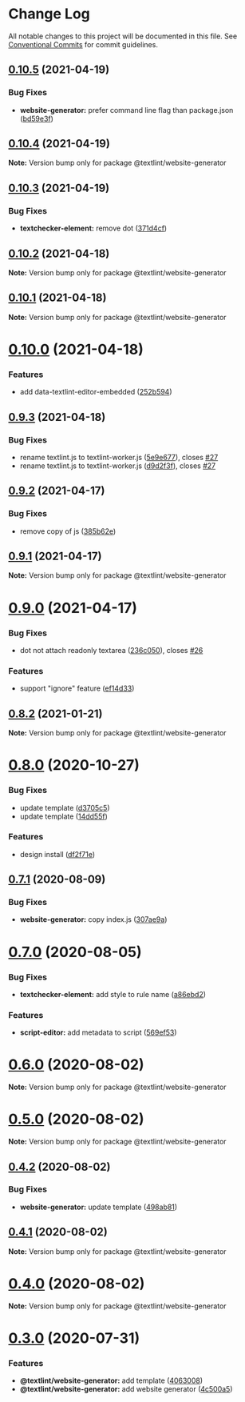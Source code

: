 # Change Log

All notable changes to this project will be documented in this file.
See [Conventional Commits](https://conventionalcommits.org) for commit guidelines.

## [0.10.5](https://github.com/textlint/editor/compare/v0.10.4...v0.10.5) (2021-04-19)


### Bug Fixes

* **website-generator:** prefer command line flag than package.json ([bd59e3f](https://github.com/textlint/editor/commit/bd59e3f76c110f252d25facd4f65413de6672f42))





## [0.10.4](https://github.com/textlint/editor/compare/v0.10.3...v0.10.4) (2021-04-19)

**Note:** Version bump only for package @textlint/website-generator





## [0.10.3](https://github.com/textlint/editor/compare/v0.10.2...v0.10.3) (2021-04-19)


### Bug Fixes

* **textchecker-element:** remove dot ([371d4cf](https://github.com/textlint/editor/commit/371d4cf53c86183ae80a03c3aadb9e3fca0970d9))





## [0.10.2](https://github.com/textlint/editor/compare/v0.10.1...v0.10.2) (2021-04-18)

**Note:** Version bump only for package @textlint/website-generator





## [0.10.1](https://github.com/textlint/editor/compare/v0.10.0...v0.10.1) (2021-04-18)

**Note:** Version bump only for package @textlint/website-generator





# [0.10.0](https://github.com/textlint/editor/compare/v0.9.3...v0.10.0) (2021-04-18)


### Features

* add data-textlint-editor-embedded ([252b594](https://github.com/textlint/editor/commit/252b594aed0ec735c2a64e4bc24990fc889961c9))





## [0.9.3](https://github.com/textlint/editor/compare/v0.9.2...v0.9.3) (2021-04-18)


### Bug Fixes

* rename textlint.js to textlint-worker.js ([5e9e677](https://github.com/textlint/editor/commit/5e9e677d59da331c3d90a2dc1e5ea5589ab297ed)), closes [#27](https://github.com/textlint/editor/issues/27)
* rename textlint.js to textlint-worker.js ([d9d2f3f](https://github.com/textlint/editor/commit/d9d2f3f9ab22d4beea73394f0ece805b56ea73f4)), closes [#27](https://github.com/textlint/editor/issues/27)





## [0.9.2](https://github.com/textlint/editor/compare/v0.9.1...v0.9.2) (2021-04-17)


### Bug Fixes

* remove copy of js ([385b62e](https://github.com/textlint/editor/commit/385b62ebdba2805792eefa279d54262acf9d8a21))





## [0.9.1](https://github.com/textlint/editor/compare/v0.9.0...v0.9.1) (2021-04-17)

**Note:** Version bump only for package @textlint/website-generator





# [0.9.0](https://github.com/textlint/editor/compare/v0.8.2...v0.9.0) (2021-04-17)


### Bug Fixes

* dot not attach readonly textarea ([236c050](https://github.com/textlint/editor/commit/236c050337596fd1490d98c5f7a2db32d2e880f3)), closes [#26](https://github.com/textlint/editor/issues/26)


### Features

* support "ignore" feature ([ef14d33](https://github.com/textlint/editor/commit/ef14d337c48150d99dd853cac243a988d3244727))





## [0.8.2](https://github.com/textlint/editor/compare/v0.8.1...v0.8.2) (2021-01-21)

**Note:** Version bump only for package @textlint/website-generator





# [0.8.0](https://github.com/textlint/editor/compare/v0.7.1...v0.8.0) (2020-10-27)


### Bug Fixes

* update template ([d3705c5](https://github.com/textlint/editor/commit/d3705c5bdbb670a102bc07d3547005fc1205b966))
* update template ([14dd55f](https://github.com/textlint/editor/commit/14dd55fcde9433dbc80d02b880f47ea18e28f1de))


### Features

* design install ([df2f71e](https://github.com/textlint/editor/commit/df2f71e2637b7ac3defba66ce803eba4b5491f5d))





## [0.7.1](https://github.com/textlint/editor/compare/v0.7.0...v0.7.1) (2020-08-09)


### Bug Fixes

* **website-generator:** copy index.js ([307ae9a](https://github.com/textlint/editor/commit/307ae9a6b000eee8805a255ea9f63e43742c865a))





# [0.7.0](https://github.com/textlint/editor/compare/v0.6.0...v0.7.0) (2020-08-05)


### Bug Fixes

* **textchecker-element:** add style to rule name ([a86ebd2](https://github.com/textlint/editor/commit/a86ebd2b7cf0c881f8639954a27bbe10f92fde5e))


### Features

* **script-editor:** add metadata to script ([569ef53](https://github.com/textlint/editor/commit/569ef53a682bc471a6af11daa6f31891637d1bd0))





# [0.6.0](https://github.com/textlint/editor/compare/v0.5.0...v0.6.0) (2020-08-02)

**Note:** Version bump only for package @textlint/website-generator





# [0.5.0](https://github.com/textlint/editor/compare/v0.4.2...v0.5.0) (2020-08-02)

**Note:** Version bump only for package @textlint/website-generator





## [0.4.2](https://github.com/textlint/editor/compare/v0.4.1...v0.4.2) (2020-08-02)


### Bug Fixes

* **website-generator:** update template ([498ab81](https://github.com/textlint/editor/commit/498ab81910f2d41c632c9aba7943a04434bf7ca1))





## [0.4.1](https://github.com/textlint/editor/compare/v0.4.0...v0.4.1) (2020-08-02)

**Note:** Version bump only for package @textlint/website-generator





# [0.4.0](https://github.com/textlint/editor/compare/v0.3.0...v0.4.0) (2020-08-02)

**Note:** Version bump only for package @textlint/website-generator





# [0.3.0](https://github.com/textlint/editor/compare/v0.2.2...v0.3.0) (2020-07-31)


### Features

* **@textlint/website-generator:** add template ([4063008](https://github.com/textlint/editor/commit/4063008b2c706d3ed4eeec72f91e4c762476e08a))
* **@textlint/website-generator:** add website generator ([4c500a5](https://github.com/textlint/editor/commit/4c500a526fac6ad4a0393b7babc6f5501fbed950))

